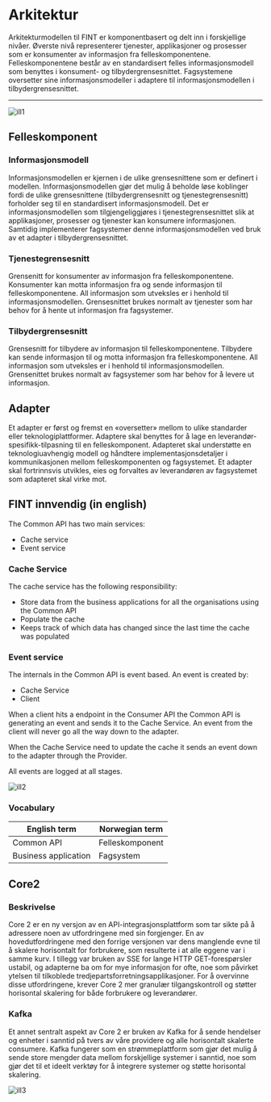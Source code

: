# Arkitektur

Arkitekturmodellen til FINT er komponentbasert og delt inn i forskjellige nivåer. Øverste nivå representerer tjenester, applikasjoner og prosesser som er konsumenter av informasjon fra felleskomponentene. Felleskomponentene består av en standardisert felles informasjonsmodell som benyttes i konsument- og tilbydergrensesnittet. Fagsystemene oversetter sine informasjonsmodeller i adaptere til informasjonsmodellen i tilbydergrensesnittet.

***
![ill1](_media/architecture.svg ':size=350')

## Felleskomponent

### Informasjonsmodell

Informasjonsmodellen er kjernen i de ulike grensesnittene som er definert i modellen. Informasjonsmodellen gjør det mulig å beholde løse koblinger fordi de ulike grensesnittene (tilbydergrensesnitt og tjenestegrensesnitt) forholder seg til en standardisert informasjonsmodell. Det er informasjonsmodellen som tilgjengeliggjøres i tjenestegrensesnittet slik at applikasjoner, prosesser og tjenester kan konsumere informasjonen. Samtidig implementerer fagsystemer denne informasjonsmodellen ved bruk av et adapter i tilbydergrensesnittet.

### Tjenestegrensesnitt

Grensenitt for konsumenter av informasjon fra felleskomponentene. Konsumenter kan motta informasjon fra og sende informasjon til felleskomponentene. All informasjon som utveksles er i henhold til informasjonsmodellen. Grensesnittet brukes normalt av tjenester som har behov for å hente ut informasjon fra fagsystemer.

### Tilbydergrensesnitt

Grensesnitt for tilbydere av informasjon til felleskomponentene. Tilbydere kan sende informasjon til og motta informasjon fra felleskomponentene. All informasjon som utveksles er i henhold til informasjonsmodellen. Grensenittet brukes normalt av fagsystemer som har behov for å levere ut informasjon.

## Adapter

Et adapter er først og fremst en «oversetter» mellom to ulike standarder eller teknologiplattformer. Adaptere skal benyttes for å lage en leverandør-spesifikk-tilpasning til en felleskomponent. Adapteret skal understøtte en teknologiuavhengig modell og håndtere implementasjonsdetaljer i kommunikasjonen mellom felleskomponenten og fagsystemet. Et adapter skal fortrinnsvis utvikles, eies og forvaltes av leverandøren av fagsystemet som adapteret skal virke mot.

## FINT innvendig (in english)

The Common API has two main services:

* Cache service
* Event service

### Cache Service

The cache service has the following responsibility:

* Store data from the business applications for all the organisations using the Common API
* Populate the cache
* Keeps track of which data has changed since the last time the cache was populated

### Event service

The internals in the Common API is event based. An event is created by:

* Cache Service
* Client

When a client hits a endpoint in the Consumer API the Common API is generating an event and sends it to the Cache Service. An event from the client will never go all the way down to the adapter.

When the Cache Service need to update the cache it sends an event down to the adapter through the Provider.

All events are logged at all stages.

![ill2](_media/event-flow.svg)

### Vocabulary

| English term         | Norwegian term       |
|----------------------|----------------------|
| Common API           | Felleskomponent      |
| Business application | Fagsystem            |

## Core2

### Beskrivelse

Core 2 er en ny versjon av en API-integrasjonsplattform som tar sikte på å adressere noen av utfordringene med sin forgjenger. En av hovedutfordringene med den forrige versjonen var dens manglende evne til å skalere horisontalt for forbrukere, som resulterte i at alle eggene var i samme kurv. I tillegg var bruken av SSE for lange HTTP GET-forespørsler ustabil, og adapterne ba om for mye informasjon for ofte, noe som påvirket ytelsen til tilkoblede tredjepartsforretningsapplikasjoner. For å overvinne disse utfordringene, krever Core 2 mer granulær tilgangskontroll og støtter horisontal skalering for både forbrukere og leverandører.

### Kafka

Et annet sentralt aspekt av Core 2 er bruken av Kafka for å sende hendelser og enheter i sanntid på tvers av våre providere og alle horisontalt skalerte consumere. Kafka fungerer som en strømmeplattform som gjør det mulig å sende store mengder data mellom forskjellige systemer i sanntid, noe som gjør det til et ideelt verktøy for å integrere systemer og støtte horisontal skalering.

![ill3](_media/core2-flow.svg)